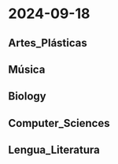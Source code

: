 # 2024-09-18 <!-- markmap: foldAll -->

## Artes_Plásticas

## Música

## Biology

## Computer_Sciences

## Lengua_Literatura

